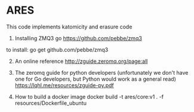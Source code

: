 # ARES
This code implements katomicity and erasure code 


1. Installing ZMQ3 go https://github.com/pebbe/zmq3

to install: go get github.com/pebbe/zmq3



2. An online reference
http://zguide.zeromq.org/page:all

3. The zeromq guide for python developers (unfortunately we don't have one for Go developers, but Python would work as a general read)
https://lqhl.me/resources/zguide-py.pdf


4. How to build a docker image
docker build -t ares/core:v1 . -f resources/Dockerfile_ubuntu
